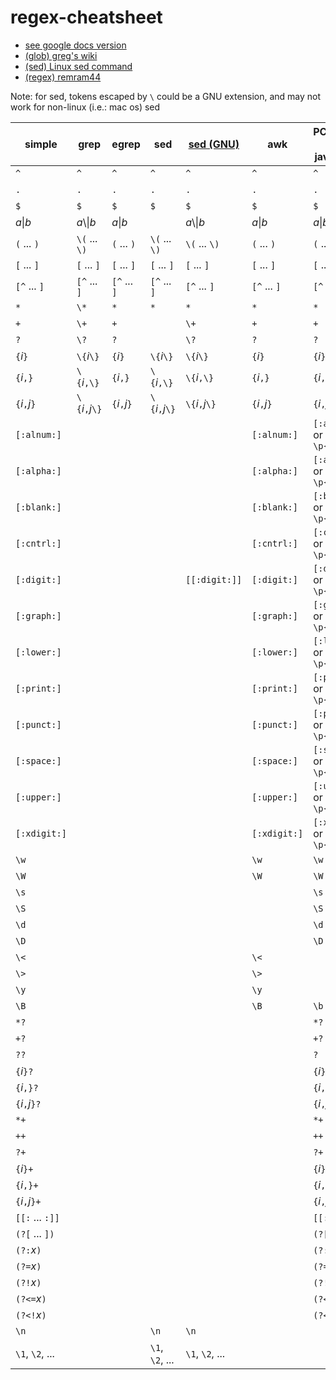 # regex-cheatsheet

- [ see google docs version ](https://docs.google.com/spreadsheets/d/13SBG5RT96XueNl7UP6C-QMAo99RLxz2ms4yyGx_jSuo/pubhtml?gid=0&single=true)
- [ (glob) greg's wiki ](https://mywiki.wooledge.org/glob)
- [ (sed) Linux sed command ](https://www.computerhope.com/unix/used.htm)
- [ (regex) remram44 ](https://remram44.github.io/regex-cheatsheet/regex.html)


Note: for sed, tokens escaped by `\` could be a GNU extension, and may not work for non-linux (i.e.: mac os) sed


simple | grep | egrep | sed | [sed (GNU)](http://www.gnu.org/software/sed/manual/html_node/Regular-Expressions.html#Regular-Expressions)  | awk  | PCRE: perl java javascript | comment
-------|------|-------|------|------|------|----------------------------|------------- 
`^`    | `^`  |  `^`  | `^`  | `^`  | `^`  | `^`  | &nbsp;
`.`    | `.`  | `.`  | `.`  | `.`  | `.`  | `.` | &nbsp;
`$`    | `$`  | `$`  | `$`  | `$`  | `$`  | `$` | &nbsp;
_a_&vert;_b_  |_a_\\&vert;_b_  |_a_&vert;_b_ | | _a_\\&vert;_b_ | _a_&vert;_b_ | _a_&vert;_b_  | &nbsp;
`(` ... `)` | `\(` ... `\)` | `(` ... `)` | `\(` ... `\)` | `\(` ... `\)` | `(` ... `)`  | `(` ... `)`  | &nbsp;
`[` ... `]` | `[` ... `]` | `[` ... `]` | `[` ... `]` | `[` ... `]` | `[` ... `]` | `[` ... `]` | &nbsp;
`[^` ... `]` | `[^` ... `]` | `[^` ... `]` | `[^` ... `]` | `[^` ... `]` | `[^` ... `]` | `[^` ... `]` | &nbsp;
`*`    | `\*`  | `*`  | `*`  | `*`  | `*`  | `*` | &nbsp;
`+`    | `\+` | `+`  | | `\+` | `+`  | `+` | &nbsp;
`?`    | `\?` | `?`  | | `\?` | `?`  | `?` | &nbsp;
`{`_i_`}`   | `\{`_i_`\}` | `{`_i_`}` | `\{`_i_`\}` | `\{`_i_`\}` | `{`_i_`}` | `{`_i_`}` | &nbsp;
`{`_i_`,}`  | `\{`_i_`,\}` | `{`_i_`,}` | `\{`_i_`,\}` | `\{`_i_`,\}` | `{`_i_`,}` | `{`_i_`,}` | &nbsp;
`{`_i_`,`_j_`}` | `\{`_i_`,`_j_`\}` | `{`_i_`,`_j_`}` | `\{`_i_`,`_j_`\}` | `\{`_i_`,`_j_`\}` | `{`_i_`,`_j_`}` | `{`_i_`,`_j_`}` | &nbsp;
`[:alnum:]` | | | | | `[:alnum:]` | `[:alnum:]` or `\p{alnum}` | &nbsp;
`[:alpha:]` | | | | | `[:alpha:]` | `[:alpha:]` or `\p{alpha}` | &nbsp;
`[:blank:]` | | | | | `[:blank:]` | `[:blank:]` or `\p{blank}` | &nbsp;
`[:cntrl:]` | | | | | `[:cntrl:]` | `[:cntrl:]` or `\p{cntrl}` | &nbsp;
`[:digit:]` | | | | `[[:digit:]]` | `[:digit:]` | `[:digit:]` or `\p{digit}` | &nbsp;
`[:graph:]` | | | | | `[:graph:]` | `[:graph:]` or `\p{graph}` | &nbsp;
`[:lower:]` | | | | | `[:lower:]` | `[:lower:]` or `\p{lower}` | &nbsp;
`[:print:]` | | | | | `[:print:]` | `[:print:]` or `\p{print}` | &nbsp;
`[:punct:]` | | | | | `[:punct:]` | `[:punct:]` or `\p{punct}` | &nbsp;
`[:space:]` | | | | | `[:space:]` | `[:space:]` or `\p{space}` | &nbsp;
`[:upper:]` | | | | | `[:upper:]` | `[:upper:]` or `\p{upper}` | &nbsp;
`[:xdigit:]` | | | | | `[:xdigit:]`| `[:xdigit:]` or `\p{xdigit}` | &nbsp;
`\w` | | | | | `\w`   | `\w` | &nbsp;
`\W` | | | | | `\W`   | `\W` | &nbsp;
`\s` | | | | |        | `\s` | &nbsp;
`\S` | | | | |        | `\S` | &nbsp;
`\d` | | | | |        | `\d` | &nbsp;
`\D` | | | | |        | `\D` | &nbsp;
`\<` | | | | | `\<`   |      | &nbsp; 
`\>` | | | | | `\>`   |      | &nbsp;
`\y` | | | | | `\y`   |      | &nbsp;
`\B` | | | | | `\B`   | `\b` | &nbsp;
`*?` | | | | | | `*?` | &nbsp;
`+?` | | | | | | `+?` | &nbsp;
`??` | | | | | | `?` | &nbsp;
`{`_i_`}?` | | | | | | `{`_i_`}?` | &nbsp;
`{`_i_`,}?` | | | | | | `{`_i_`,}?` | &nbsp;
`{`_i_`,`_j_`}?` | | | | | | `{`_i_`,`_j_`}?` | &nbsp;
`*+` | | | | | | `*+` | &nbsp;
`++` | | | | | | `++` | &nbsp;
`?+` | | | | | | `?+` | &nbsp;
`{`_i_`}+` | | | | | | `{`_i_`}+` | &nbsp;
`{`_i_`,}+` | | | | | | `{`_i_`,}+` | &nbsp;
`{`_i_`,`_j_`}+` | | | | | | `{`_i_`,`_j_`}+` | &nbsp;
`[[:` ... `:]]` | | | | | | `[[:` ... `:]]` | &nbsp;
`(?[` ... `])` | | | | | | `(?[` ... `])` | &nbsp;
`(?:`_x_`)` | | | | | | `(?:`_x_`)` | &nbsp;
`(?=`_x_`)` | | | | | | `(?=`_x_`)` | &nbsp;
`(?!`_x_`)` | | | | | | `(?!`_x_`)` | &nbsp;
`(?<=`_x_`)` | | | | | | `(?<=`_x_`)` | &nbsp;
`(?<!`_x_`)` | | | | | | `(?<!`_x_`)` | &nbsp;
`\n` | | | `\n` | `\n` | | | &nbsp;
`\1`, `\2`, ... | | | `\1`, `\2`, ... | `\1`, `\2`, ... |  | | &nbsp;


